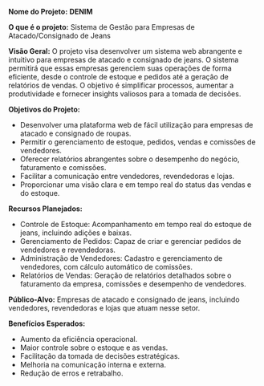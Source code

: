 **Nome do Projeto:** 
**DENIM**

**O que é o projeto:**
Sistema de Gestão para Empresas de Atacado/Consignado de Jeans

**Visão Geral:**
O projeto visa desenvolver um sistema web abrangente e intuitivo para empresas de atacado e consignado de jeans. O sistema permitirá que essas empresas gerenciem suas operações de forma eficiente, desde o controle de estoque e pedidos até a geração de relatórios de vendas. O objetivo é simplificar processos, aumentar a produtividade e fornecer insights valiosos para a tomada de decisões.

**Objetivos do Projeto:**

- Desenvolver uma plataforma web de fácil utilização para empresas de atacado e consignado de roupas.
- Permitir o gerenciamento de estoque, pedidos, vendas e comissões de vendedores.
- Oferecer relatórios abrangentes sobre o desempenho do negócio, faturamento e comissões.
- Facilitar a comunicação entre vendedores, revendedoras e lojas.
- Proporcionar uma visão clara e em tempo real do status das vendas e do estoque.

**Recursos Planejados:**

- Controle de Estoque: Acompanhamento em tempo real do estoque de jeans, incluindo adições e baixas.
- Gerenciamento de Pedidos: Capaz de criar e gerenciar pedidos de vendedores e revendedoras.
- Administração de Vendedores: Cadastro e gerenciamento de vendedores, com cálculo automático de comissões.
- Relatórios de Vendas: Geração de relatórios detalhados sobre o faturamento da empresa, comissões e desempenho de vendedores.

**Público-Alvo:**
Empresas de atacado e consignado de jeans, incluindo vendedores, revendedoras e lojas que atuam nesse setor.

**Benefícios Esperados:**

- Aumento da eficiência operacional.
- Maior controle sobre o estoque e as vendas.
- Facilitação da tomada de decisões estratégicas.
- Melhoria na comunicação interna e externa.
- Redução de erros e retrabalho.
